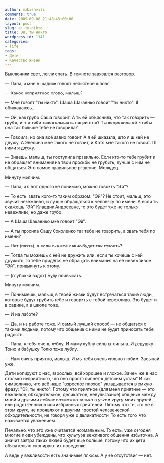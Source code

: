 ```yaml
---
author: makishvili
comments: true
date: 2009-09-08 21:48:43+00:00
layout: post
slug: ej-ty-nikto
title: Эй, ты никто
wordpress_id: 1141
categories:
- life
tags:
- Дети
- Качество жизни
---
```


Выключили свет, легли спать. В темноте завязался разговор.

— Папа, а мне в шадике говоят непиятное шлово.

<!-- more -->

— Какое неприятное слово, малыш?

— Мне говоят "ты никто". Шаша Шакаенко говоит "ты никто". Я обижаааюсь...

— Ой, как грубо Саша говорит. А ты ей объяснила, что так говорить — грубо, и что тебе такое слышать неприятно? Ты попросила её, чтобы она так больше тебе не говорила?

— Говоила, но она всё лавно говоит. А я ей шказала, што я ш ней не длужу. А Эвелина мне такого не говоит, и Катя мне такого не говоит. Ш ними я длужу.

— Знаешь, малыш, ты поступила правильно. Если кто-то тебе грубит и не обращает внимания на твои просьбы не грубить, лучше с ним не общаться. Это самое правильное решение. Молодец.

Минуту молчим.

— Папа, а я вот одного не понимаю, можно говоить "Эй"?

— То есть, звать кого-то таким образом: "Эй"? Не стоит, малыш, это звучит невежливо, и лучше обращаться к человеку по имени. А если ты скажешь "Эй" Клавдии Андреевне, то это будет уже не только невежливо, но даже грубо.

— А Шаша Шакаенко мне говоит "Эй".

— А ты просила Сашу Соколенко так тебе не говорить, а звать тебя по имени?

— Нет (пауза), а если она всё лавно будет так говоить?

— Тогда ты можешь с ней не дружить или, если ты хочешь с ней дружить, то тебе придётся не обращать внимания на её невежливое "Эй", привыкнуть к этому.

— (глубокий вздох) Буду пливыкать.

Минуту молчим.

— Понимаешь, малыш, в твоей жизни будут встречаться такие люди, которые будут грубить тебе и говорить с тобой невежливо. Это будет и в садике, и в школе тоже.

— И на лаботе?

— Да, и на работе тоже. И самый лучший способ — не общаться с такими людьми, потому что общение с ними не будет приносить тебе радость.

— Папа, я тебя очень лублу. И маму лублу сильна-сильна. И дедушку Тоню и бабушку Толю тоже лублу.

— Нам очень приятно, малыш. И мы тебя очень сильно любим. Засыпай уже.


Дети копируют с нас, взрослых, всё хорошее и плохое. Зачем же в нас столько неприятного, что оно просто липнет к детским устам? И как символично, что всё наше "взрослое плохое" укладывается в емкую фразу: "Эй, ты никто".
Потому что приятное (для меня приятное — это вежливое, обходительное, деликатное, невульгарное) общение между мной и другими сейчас возможно только в узком кругу моих друзей или родственников или избранных приятелей. Потому что те, кто не в этом круге, не проявляют к другим  простой человеческой обходительности, не говоря уже о деликатности. То есть того, что называется уважением.

Печально, что это уже считается нормальным. То есть, уже сегодня многие люди убеждены, что культура вежливого общения избыточна. А значит завтра таких людей будет еще больше, потому что их дети обязательно скопируют их поведение.

А ведь у вежливости есть значимые плюсы. А у её отсутствия — нет.
